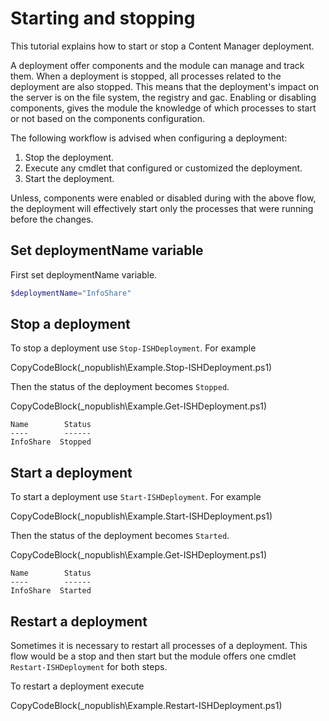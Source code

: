# Starting and stopping

This tutorial explains how to start or stop a Content Manager deployment.

A deployment offer components and the module can manage and track them. When a deployment is stopped, all processes related to the deployment are also stopped. This means that the deployment's impact on the server is on the file system, the registry and gac. Enabling or disabling components, gives the module the knowledge of which processes to start or not based on the components configuration.

The following workflow is advised when configuring a deployment:

1. Stop the deployment.
1. Execute any cmdlet that configured or customized the deployment.
1. Start the deployment.

Unless, components were enabled or disabled during with the above flow, the deployment will effectively start only the processes that were running before the changes.

## Set deploymentName variable
First set deploymentName variable.

```powershell
$deploymentName="InfoShare"
```

## Stop a deployment

To stop a deployment use `Stop-ISHDeployment`. For example

CopyCodeBlock(_nopublish\Example.Stop-ISHDeployment.ps1)

Then the status of the deployment becomes `Stopped`. 

CopyCodeBlock(_nopublish\Example.Get-ISHDeployment.ps1)

```text
Name        Status
----        ------
InfoShare  Stopped
```

## Start a deployment

To start a deployment use `Start-ISHDeployment`. For example

CopyCodeBlock(_nopublish\Example.Start-ISHDeployment.ps1)

Then the status of the deployment becomes `Started`. 

CopyCodeBlock(_nopublish\Example.Get-ISHDeployment.ps1)

```text
Name        Status
----        ------
InfoShare  Started
```

## Restart a deployment

Sometimes it is necessary to restart all processes of a deployment. This flow would be a stop and then start but the module offers one cmdlet `Restart-ISHDeployment` for both steps.

 To restart a deployment execute 

CopyCodeBlock(_nopublish\Example.Restart-ISHDeployment.ps1)
